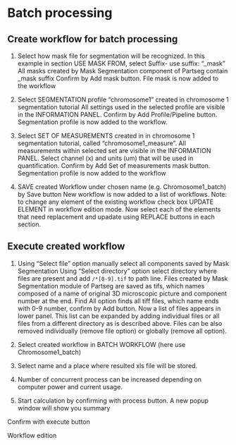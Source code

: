 # Batch processing


## Create workflow for batch processing

1. Select how mask file for segmentation will be recognized. 
In this example in section USE MASK FROM, select Suffix- use suffix: “_mask”
All masks created by Mask Segmentation component of Partseg contain _mask suffix
Confirm by Add mask button. File mask is now added to the workflow

2. Select SEGMENTATION profile “chromosome1” created in chromosome 1 segmentation tutorial
All settings used in the selected profile are visible in the INFORMATION PANEL.
Confirm by Add Profile/Pipeline button. Segmentation profile is now added to the workflow.

3. Select SET OF MEASUREMENTS created in in chromosome 1 segmentation tutorial, called “chromosome1_measure”.
All measurements within selected set are visible in the INFORMATION PANEL.
Select channel (x) and units (um) that will be used in quantification.
Confirm by Add Set of measurements mask button. Segmentation profile is now added to the workflow
4. SAVE created Workflow under chosen name (e.g. Chromosome1_batch) by Save button
New workflow is now added to a list of workflows. 
Note: to change any element of the existing workflow check box UPDATE ELEMENT in workflow edition mode. Now select each of the elements that need replacement and upadate using REPLACE buttons in each section. 


## Execute created workflow
1. Using “Select file” option manually select all components saved by Mask Segmentation
   Using “Select directory” option select directory where files are present and add `/*[0-9].tif` to path line. Files created by Mask Segmentation module of Partseg are saved as tifs, which names composed of a name of original 3D microscopic picture and component number at the end. Find All option finds all tiff files, which name ends with 0-9 number, confirm by Add button. Now a list of files appears in lower panel. This list can be expanded by adding individual files or all files from a different directory as is described above. Files can be also removed individually (remove file option) or globally (remove all option).

2. Select created workflow in BATCH WORKFLOW (here use Chromosome1_batch)
3. Select name and a place where resulted xls file will be stored. 
4. Number of concurrent process can be increased depending on computer power and current usage.
5. Start calculation by confirming with process button. A new popup window will show you summary 

Confirm with execute button 

Workflow edition

